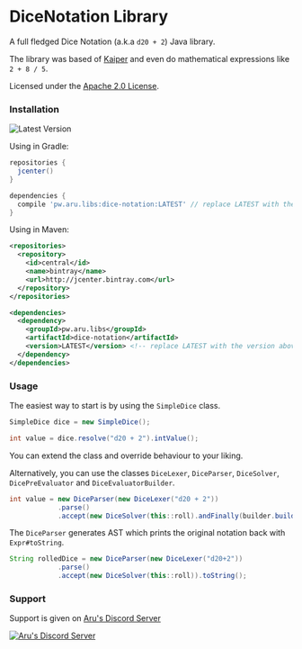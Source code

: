 # DiceNotation Library
A full fledged Dice Notation (a.k.a `d20 + 2`) Java library.

The library was based of [Kaiper](https://github.com/Avarel/Kaiper) and even do mathematical expressions like `2 + 8 / 5`.

Licensed under the [Apache 2.0 License](https://github.com/arudiscord/dice-notation/blob/master/LICENSE).

### Installation

![Latest Version](https://api.bintray.com/packages/arudiscord/maven/dice-notation/images/download.svg)

Using in Gradle:

```gradle
repositories {
  jcenter()
}

dependencies {
  compile 'pw.aru.libs:dice-notation:LATEST' // replace LATEST with the version above
}
```

Using in Maven:

```xml
<repositories>
  <repository>
    <id>central</id>
    <name>bintray</name>
    <url>http://jcenter.bintray.com</url>
  </repository>
</repositories>

<dependencies>
  <dependency>
    <groupId>pw.aru.libs</groupId>
    <artifactId>dice-notation</artifactId>
    <version>LATEST</version> <!-- replace LATEST with the version above -->
  </dependency>
</dependencies>
```

### Usage

The easiest way to start is by using the `SimpleDice` class.

```java
SimpleDice dice = new SimpleDice();

int value = dice.resolve("d20 + 2").intValue();
```

You can extend the class and override behaviour to your liking.

Alternatively, you can use the classes `DiceLexer`, `DiceParser`, `DiceSolver`, `DicePreEvaluator` and `DiceEvaluatorBuilder`.

```java
int value = new DiceParser(new DiceLexer("d20 + 2"))
            .parse()
            .accept(new DiceSolver(this::roll).andFinally(builder.build()));
```

The `DiceParser` generates AST which prints the original notation back with `Expr#toString`.

```java
String rolledDice = new DiceParser(new DiceLexer("d20+2"))
            .parse()
            .accept(new DiceSolver(this::roll)).toString();
```

### Support

Support is given on [Aru's Discord Server](https://discord.gg/URPghxg)

[![Aru's Discord Server](https://discordapp.com/api/guilds/403934661627215882/embed.png?style=banner2)](https://discord.gg/URPghxg)
